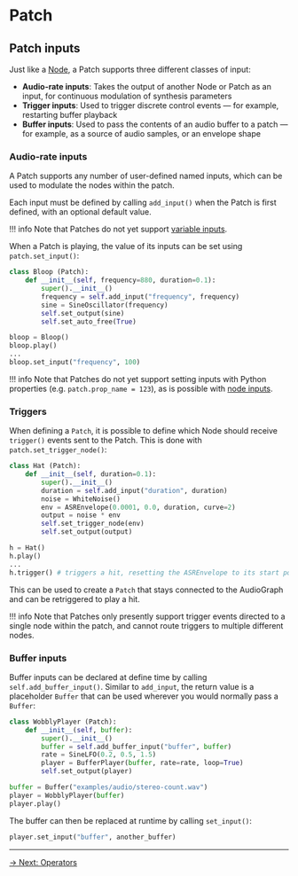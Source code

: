 # Patch

## Patch inputs

Just like a [Node](../node/inputs), a Patch supports three different classes of input:

- **Audio-rate inputs**: Takes the output of another Node or Patch as an input, for continuous modulation of synthesis parameters
- **Trigger inputs**: Used to trigger discrete control events — for example, restarting buffer playback
- **Buffer inputs**: Used to pass the contents of an audio buffer to a patch — for example, as a source of audio samples, or an envelope shape

### Audio-rate inputs

A Patch supports any number of user-defined named inputs, which can be used to modulate the nodes within the patch.

Each input must be defined by calling `add_input()` when the Patch is first defined, with an optional default value.

!!! info
    Note that Patches do not yet support [variable inputs](../node/inputs/#variable-input-nodes).

When a Patch is playing, the value of its inputs can be set using `patch.set_input()`:

```python
class Bloop (Patch):
    def __init__(self, frequency=880, duration=0.1):
        super().__init__()
        frequency = self.add_input("frequency", frequency)
        sine = SineOscillator(frequency)
        self.set_output(sine)
        self.set_auto_free(True)

bloop = Bloop()
bloop.play()
...
bloop.set_input("frequency", 100)
```

!!! info
    Note that Patches do not yet support setting inputs with Python properties (e.g. `patch.prop_name = 123`), as is possible with [node inputs](../node/inputs/#audio-rate-inputs).

### Triggers

When defining a `Patch`, it is possible to define which Node should receive `trigger()` events sent to the Patch. This is done with `patch.set_trigger_node()`:

```python
class Hat (Patch):
    def __init__(self, duration=0.1):
        super().__init__()
        duration = self.add_input("duration", duration)
        noise = WhiteNoise()
        env = ASREnvelope(0.0001, 0.0, duration, curve=2)
        output = noise * env
        self.set_trigger_node(env)
        self.set_output(output)

h = Hat()
h.play()
...
h.trigger() # triggers a hit, resetting the ASREnvelope to its start point
```

This can be used to create a `Patch` that stays connected to the AudioGraph and can be retriggered to play a hit.

!!! info
    Note that Patches only presently support trigger events directed to a single node within the patch, and cannot route triggers to multiple different nodes.

### Buffer inputs

Buffer inputs can be declared at define time by calling `self.add_buffer_input()`. Similar to `add_input`, the return value is a placeholder `Buffer` that can be used wherever you would normally pass a `Buffer`:

```python
class WobblyPlayer (Patch):
    def __init__(self, buffer):
        super().__init__()
        buffer = self.add_buffer_input("buffer", buffer)
        rate = SineLFO(0.2, 0.5, 1.5)
        player = BufferPlayer(buffer, rate=rate, loop=True)
        self.set_output(player)

buffer = Buffer("examples/audio/stereo-count.wav")
player = WobblyPlayer(buffer)
player.play()
```

The buffer can then be replaced at runtime by calling `set_input()`:

```python
player.set_input("buffer", another_buffer)
```

---

[→ Next: Operators](operators)